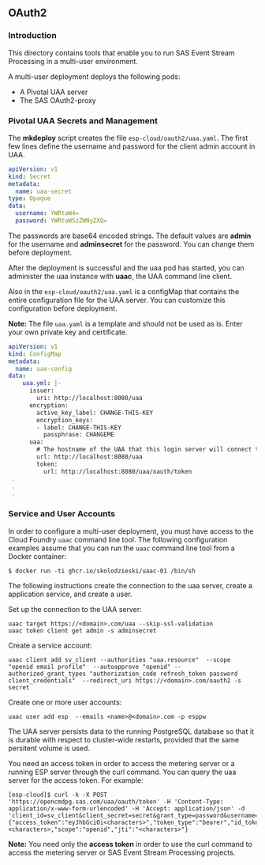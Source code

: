 ## OAuth2

### Introduction

This directory contains tools that enable you to run SAS Event Stream Processing in a multi-user environment.

A multi-user deployment deploys the following pods: 
* A Pivotal UAA server
* The SAS OAuth2-proxy

### Pivotal UAA Secrets and Management

The **mkdeploy** script creates the file `esp-cloud/oauth2/uaa.yaml`. The first few lines define the username and 
password for the client admin account in UAA. 
```yaml
apiVersion: v1
kind: Secret
metadata:
  name: uaa-secret
type: Opaque
data:
  username: YWRtaW4=
  password: YWRtaW5zZWNyZXQ=
```
The passwords are base64 encoded strings. The default values are **admin** for the username and **adminsecret** for the password. You can change them before deployment. 

After the deployment is successful and the uaa pod has started, you can administer the uaa instance with **uaac**, the UAA command line client.

Also in the `esp-cloud/oauth2/uaa.yaml` is a configMap that contains the entire configuration file for the UAA server. You can customize this configuration before deployment. 

**Note:** The file `uaa.yaml` is a template and should not be used as is. Enter your own private key and certificate.

```yaml
apiVersion: v1
kind: ConfigMap
metadata:
  name: uaa-config
data:
    uaa.yml: |-
      issuer:
        uri: http://localhost:8080/uaa
      encryption:
        active_key_label: CHANGE-THIS-KEY
        encryption_keys:
        - label: CHANGE-THIS-KEY
          passphrase: CHANGEME
      uaa:
        # The hostname of the UAA that this login server will connect to
        url: http://localhost:8080/uaa
        token:
          url: http://localhost:8080/uaa/oauth/token
 .
 .
 .
```

### Service and User Accounts

In order to configure a multi-user deployment, you must have access to the Cloud Foundry `uaac` command line tool.
The following configuration examples assume that you can run the `uaac` command line tool from a Docker container:
```shell
$ docker run -ti ghcr.io/skolodzieski/uaac-01 /bin/sh
```

The following instructions create the connection to the uaa server, create a application service, and create a user.

Set up the connection to the UAA server:
```
uaac target https://<domain>.com/uaa --skip-ssl-validation
uaac token client get admin -s adminsecret
```

Create a service account:
```
uaac client add sv_client --authorities "uaa.resource"  --scope "openid email profile"  --autoapprove "openid" --authorized_grant_types "authorization_code refresh_token password client_credentials"  --redirect_uri https://<domain>.com/oauth2 -s secret
```

Create one or more user accounts:
```
uaac user add esp  --emails <name>@<domain>.com -p esppw
```

The UAA server persists data to the running PostgreSQL database so that it is
durable with respect to cluster-wide restarts, provided that the same
persitent volume is used.


You need an access token in order to access the metering server or a running ESP server through the curl command. You can query the uaa server for the access token. For example:

```
[esp-cloud]$ curl -k -X POST 'https://opencmdpg.sas.com/uaa/oauth/token' -H 'Content-Type: application/x-www-form-urlencoded' -H 'Accept: application/json' -d 'client_id=sv_client&client_secret=secret&grant_type=password&username=USERNAME&password=PASSWORD'
{"access_token":"eyJhbGciOi<characters>","token_type":"bearer","id_token":"eyJhb<characters>","refresh_token":"eyJhb<characters>","expires_in":<characters>,"scope":"openid","jti":"<characters>"}
```

**Note:** You need only the **access token** in order to use the curl command to access the metering server or SAS Event Stream Processing projects.

